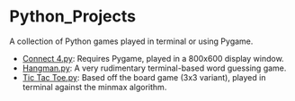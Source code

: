 # Python_Projects
A collection of Python games played in terminal or using Pygame.</br>
* [Connect 4.py](https://github.com/Pranangel/Python_Projects/blob/866c3944cf91d786c0acc9af4a46a4cda0f53a02/Connect%204): Requires Pygame, played in a 800x600 display window.
* [Hangman.py](https://github.com/Pranangel/Python_Projects/blob/866c3944cf91d786c0acc9af4a46a4cda0f53a02/Hangman): A very rudimentary terminal-based word guessing game.
* [Tic Tac Toe.py](https://github.com/Pranangel/Python_Projects/blob/866c3944cf91d786c0acc9af4a46a4cda0f53a02/Tic%20Tac%20Toe.py): Based off the board game (3x3 variant), played in terminal against the minmax algorithm.
